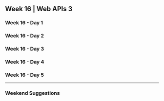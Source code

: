 ## Week 16 | Web APIs 3

### Week 16 - Day 1

### Week 16 - Day 2

### Week 16 - Day 3

### Week 16 - Day 4

### Week 16 - Day 5

---

### Weekend Suggestions
